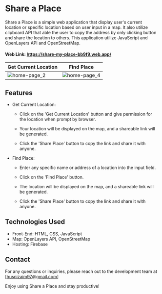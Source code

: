 # Share a Place

Share a Place  is a simple web application that display user's current location or specific location based on user input in a map. It also utilize clipboard API that able the user to copy the address by only clicking button and share the location to others. This application utilize JavaScript and OpenLayers API and OpenStreetMap.
#### Web Link: https://share-my-place-bb9f9.web.app/

|  Get Current Location                             |  Find Place                               |
|-----------------------------------------|-----------------------------------------|
| ![home-page_2](https://github.com/zaimabdullah/Share-My-Place/assets/36534973/a9e2df44-b4ed-4c21-bc86-321887736b81) | ![home-page_4](https://github.com/zaimabdullah/Share-My-Place/assets/36534973/6c7d20c2-5aca-4ec5-abc7-14954e40ca07) |

## Features

- Get Current Location:

  - Click on the 'Get Current Location' button and give permission for the location when prompt by browser.


  - Your location will be displayed on the map, and a shareable link will be generated.

  - Click the 'Share Place' button to copy the link and share it with anyone.

- Find Place:

  - Enter any specific name or address of a location into the input field.

  - Click on the 'Find Place' button.

  - The location will be displayed on the map, and a shareable link will be generated.

  - Click the 'Share Place' button to copy the link and share it with anyone.

## Technologies Used

- Front-End: HTML, CSS, JavaScript
- Map: OpenLayers API, OpenStreetMap
- Hosting: Firebase     

## Contact

For any questions or inquiries, please reach out to the development team at [husnizaim97@gmail.com]

Enjoy using Share a Place and stay productive!
